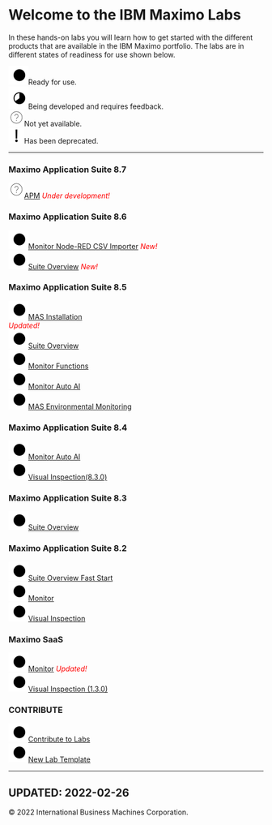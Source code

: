 # Welcome to the IBM Maximo Labs

In these hands-on labs you will learn how to get started with the different products that are available in the IBM Maximo 
portfolio.  The labs are in different states of readiness for use shown below.

 ![Ready](./img/readynew.png)Ready for use. <br/>
 ![Under Development](./img/under_development.png)Being developed and requires feedback.<br/>
 ![Not Started](./img/not_started.png)Not yet available.<br/>
 ![Deprecated](./img/deprecated.png)Has been deprecated.<br/>
 
---
### Maximo Application Suite 8.7

  ![Not Started](./img/not_started.png)[APM](/apm_8.7/) <span style="color:red">*Under development!*</span><br/>
  
### Maximo Application Suite 8.6

  ![Ready](./img/readynew.png)[Monitor Node-RED CSV Importer](/monitor_nodered_csv_importer_1.0/) <span style="color:red">*New!*</span><br/>
  ![Ready](./img/readynew.png)[Suite Overview](/mas_8.6/) <span style="color:red">*New!*</span>

### Maximo Application Suite 8.5

  ![Ready](./img/readynew.png)[MAS Installation](/ocp_8.5/)<br/> <span style="color:red">*Updated!*</span><br/>
  ![Ready](./img/readynew.png)[Suite Overview](/mas_8.5/)<br/>
  ![Ready](./img/readynew.png)[Monitor Functions](/monitor_8.5/)<br/>
  ![Ready](./img/readynew.png)[Monitor Auto AI](/monitor_autoai_8.5/)<br/>
  ![Ready](./img/readynew.png)[MAS Environmental Monitoring](/sustain_mas/)

### Maximo Application Suite 8.4

  ![Ready](./img/readynew.png)[Monitor Auto AI](/monitor_autoai_8.4/)<br/> 
  ![Ready](./img/readynew.png)[Visual Inspection(8.3.0)](/mvi_8.4/)  

### Maximo Application Suite 8.3

  ![Ready](./img/readynew.png)[Suite Overview](/mas_8.3/) 
   
### Maximo Application Suite 8.2

  ![Ready](./img/readynew.png)[Suite Overview Fast Start](/apm_fs21/)  
  ![Ready](./img/readynew.png)[Monitor](/monitor_8.2/)  
  ![Ready](./img/readynew.png)[Visual Inspection](/mvi_8.2/)  
    
### Maximo SaaS

  ![Ready](./img/readynew.png)[Monitor](/monitor_saas/)   <span style="color:red">*Updated!*</span><br/>
  ![Ready](./img/readynew.png)[Visual Inspection (1.3.0)](/mvi_saas/)  
 
### CONTRIBUTE

  ![Ready](./img/readynew.png)[Contribute to Labs](/contribute/)  
  ![Ready](./img/readynew.png)[New Lab Template](/template_1.0/)  

---
**UPDATED: 2022-02-26**
---

© 2022 International Business Machines Corporation.
